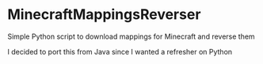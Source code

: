 # MinecraftMappingsReverser
Simple Python script to download mappings for Minecraft and reverse them

I decided to port this from Java since I wanted a refresher on Python

